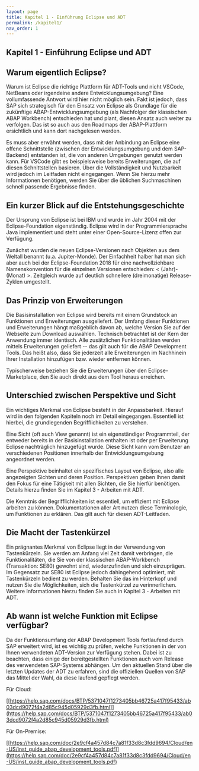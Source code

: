 ```yaml
---
layout: page
title: Kapitel 1 - Einführung Eclipse und ADT
permalink: /kapitel1/
nav_order: 1
---
```


## Kapitel 1 - Einführung Eclipse und ADT

## Warum eigentlich Eclipse?

Warum ist Eclipse die richtige Plattform für ADT-Tools und nicht VSCode, NetBeans oder irgendeine andere Entwicklungsumgebung? Eine vollumfassende Antwort wird hier nicht möglich sein. Fakt ist jedoch, dass SAP sich strategisch für den Einsatz von Eclipse als Grundlage für die zukünftige ABAP-Entwicklungsumgebung (als Nachfolger der klassischen ABAP Workbench) entschieden hat und plant, diesen Ansatz auch weiter zu verfolgen. Das ist so auch aus den Roadmaps der ABAP-Plattform ersichtlich und kann dort nachgelesen werden.

Es muss aber erwähnt werden, dass mit der Anbindung an Eclipse eine offene Schnittstelle (zwischen der Entwicklungsumgebung und dem SAP-Backend) entstanden ist, die von anderen Umgebungen genutzt werden kann. Für VSCode gibt es beispielsweise bereits Erweiterungen, die auf diesen Schnittstellen basieren. Über die Vollständigkeit und Nutzbarkeit wird jedoch im Leitfaden nicht eingegangen. Wenn Sie hierzu mehr Informationen benötigen, werden Sie über die üblichen Suchmaschinen schnell passende Ergebnisse finden.

## Ein kurzer Blick auf die Entstehungsgeschichte

Der Ursprung von Eclipse ist bei IBM und wurde im Jahr 2004 mit der Eclipse-Foundation eigenständig. Eclipse wird in der Programmiersprache Java implementiert und steht unter einer Open-Source-Lizenz offen zur Verfügung.

Zunächst wurden die neuen Eclipse-Versionen nach Objekten aus dem Weltall benannt (u.a. Jupiter-Monde). Der Einfachheit halber hat man sich aber auch bei der Eclipse-Foundation 2018 für eine nachvollziehbare Namenskonvention für die einzelnen Versionen entschieden: \< (Jahr)-(Monat) \>. Zeitgleich wurde auf deutlich schnellere (dreimonatige) Release-Zyklen umgestellt.

## Das Prinzip von Erweiterungen

Die Basisinstallation von Eclipse wird bereits mit einem Grundstock an Funktionen und Erweiterungen ausgeliefert. Der Umfang dieser Funktionen und Erweiterungen hängt maßgeblich davon ab, welche Version Sie auf der Webseite zum Download auswählen. Technisch betrachtet ist der Kern der Anwendung immer identisch. Alle zusätzlichen Funktionalitäten werden mittels Erweiterungen geliefert -- das gilt auch für die ABAP Development Tools. Das heißt also, dass Sie jederzeit alle Erweiterungen im Nachhinein Ihrer Installation hinzufügen bzw. wieder entfernen können.

Typischerweise beziehen Sie die Erweiterungen über den Eclipse-Marketplace, den Sie auch direkt aus dem Tool heraus erreichen.

## Unterschied zwischen Perspektive und Sicht

Ein wichtiges Merkmal von Eclipse besteht in der Anpassbarkeit. Hierauf wird in den folgenden Kapiteln noch im Detail eingegangen. Essentiell ist hierbei, die grundlegenden Begrifflichkeiten zu verstehen.

Eine Sicht (oft auch View genannt) ist ein eigenständiger Programmteil, der entweder bereits in der Basisinstallation enthalten ist oder per Erweiterung Eclipse nachträglich hinzugefügt wurde. Diese Sicht kann vom Benutzer an verschiedenen Positionen innerhalb der Entwicklungsumgebung angeordnet werden.

Eine Perspektive beinhaltet ein spezifisches Layout von Eclipse, also alle angezeigten Sichten und deren Position. Perspektiven geben Ihnen damit den Fokus für eine Tätigkeit mit allen Sichten, die Sie hierfür benötigen. Details hierzu finden Sie im Kapitel 3 - Arbeiten mit ADT.

Die Kenntnis der Begrifflichkeiten ist essentiell, um effizient mit Eclipse arbeiten zu können. Dokumentationen aller Art nutzen diese Terminologie, um Funktionen zu erklären. Das gilt auch für diesen ADT-Leitfaden.

## Die Macht der Tastenkürzel

Ein prägnantes Merkmal von Eclipse liegt in der Verwendung von Tastenkürzeln. Sie werden am Anfang viel Zeit damit verbringen, die Funktionalitäten, die Sie von der klassischen ABAP-Workbench (Transaktion: SE80) gewohnt sind, wiederzufinden und sich einzuprägen. Im Gegensatz zur SE80 ist Eclipse jedoch dahingehend optimiert, mit Tastenkürzeln bedient zu werden. Behalten Sie das im Hinterkopf und nutzen Sie die Möglichkeiten, sich die Tastenkürzel zu verinnerlichen. Weitere Informationen hierzu finden Sie auch in Kapitel 3 - Arbeiten mit ADT.

## Ab wann ist welche Funktion mit Eclipse verfügbar?

Da der Funktionsumfang der ABAP Development Tools fortlaufend durch SAP erweitert wird, ist es wichtig zu prüfen, welche Funktionen in der von Ihnen verwendeten ADT-Version zur Verfügung stehen. Dabei ist zu beachten, dass einige der bereitgestellten Funktionen auch vom Release des verwendeten SAP-Systems abhängen. Um den aktuellen Stand über die letzten Updates der ADT zu erfahren, sind die offiziellen Quellen von SAP das Mittel der Wahl, da diese laufend gepflegt werden.

Für Cloud:

[[https://help.sap.com/docs/BTP/5371047f1273405bb46725a417f95433/ab03dcd9072f4a2d85c945d05929d3fb.html]](https://help.sap.com/docs/BTP/5371047f1273405bb46725a417f95433/ab03dcd9072f4a2d85c945d05929d3fb.html)

Für On-Premise:

[[https://help.sap.com/doc/2e9cf4a457d84c7a81f33d8c3fdd9694/Cloud/en-US/inst_guide_abap_development_tools.pdf]](https://help.sap.com/doc/2e9cf4a457d84c7a81f33d8c3fdd9694/Cloud/en-US/inst_guide_abap_development_tools.pdf)
